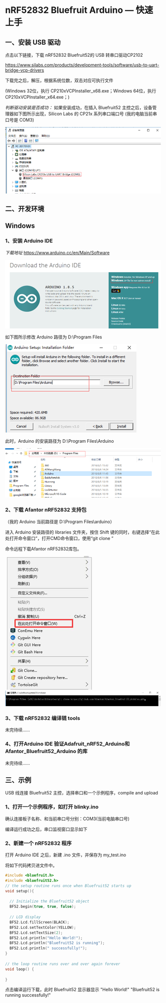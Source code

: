 ﻿# nRF52832 Bluefruit Arduino — 快速上手


## 一、安装 USB 驱动

点击以下链接，下载 nRF52832 Bluefruit52的 USB 转串口驱动CP2102

https://www.silabs.com/products/development-tools/software/usb-to-uart-bridge-vcp-drivers

下载完之后，解压，根据系统位数，双击对应可执行文件

(Windows 32位，执行 CP210xVCPInstaller_x68.exe；Windows 64位，执行 CP210xVCPInstaller_x64.exe；)

*判断驱动安装是否成功：*
如果安装成功，在插入 Bluefruit52 主控之后，设备管理器如下图所示出现，Silicon Labs 的 CP21x 系列串口端口号
(我的电脑当前串口号是 COM3)

![image](arduino-ide/win-screenshots_cn/my_com.png)


## 二、开发环境
## **Windows**
### 1、安装 Arduino IDE

*下载地址*
https://www.arduino.cc/en/Main/Software 

![image](arduino-ide/win-screenshots_cn/arduino_cc_package.png)


如下图所示修改 Arduino 路径为 D:\Program Files

![image](arduino-ide/win-screenshots_cn/select_arduino_install_path.png)


此时，Arduino 的安装路径为 D:\Program Files\Arduino

![image](arduino-ide/win-screenshots_cn/arduino_path.png)


### 2、下载 Afantor nRF52832 支持包

（我的 Arduino 当前路径是 D:\Program Files\arduino）

进入 Arduino 安装路径的 libraries 文件夹，按住 Shift 键的同时，右键选择“在此处打开命令窗口”，打开CMD命令窗口，使用“git clone ”

命令远程下载Afantor nRF52832库包。

![image](images/shift_cmd.jpg)
![image](images/git_cmd.jpg)


### 3、下载 nRF52832 编译链 tools

未完待续......


### 4、打开Arduino IDE 验证Adafruit_nRF52_Arduino和Afantor_Bluefruit52_Arduino 的库

未完待续......

## 三、示例

USB 线连接 Bluefruit52 主控，选择串口和一个示例程序，compile and upload

### 1、打开一个示例程序，如打开 blinky.ino



确认连接板子名称、和当前串口号分别：COM3(当前电脑串口号)



编译运行成功之后，串口监视窗口显示如下



### 2、新建一个 nRF52832 程序

打开 Arduino IDE 之后，新建 .ino 文件，并保存为 my_test.ino

将如下代码拷贝进文件中。

```cpp
#include <bluefruit.h>
#include <bluefruit52.h>
// the setup routine runs once when Bluefruit52 starts up
void setup(){

  // Initialize the Bluefruit52 object
  BF52.begin(true, true, false);

  // LCD display
  BF52.Lcd.fillScreen(BLACK);
  BF52.Lcd.setTextColor(YELLOW);
  BF52.Lcd.setTextSize(2);
  BF52.Lcd.println("Hello World!");
  BF52.Lcd.println("Bluefruit52 is running"); 
  BF52.Lcd.println(" successfully!");   
}

// the loop routine runs over and over again forever
void loop() {

}
```

点击编译运行下载，此时 Bluefruit52 显示器显示 "Hello World!" "Bluefruit52 is running successfully!"


